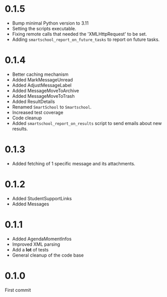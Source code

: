 # 0.1.5
* Bump minimal Python version to 3.11
* Setting the scripts executable.
* Fixing remote calls that needed the 'XMLHttpRequest' to be set.
* Adding `smartschool_report_on_future_tasks` to report on future tasks.

# 0.1.4
* Better caching mechanism
* Added MarkMessageUnread
* Added AdjustMessageLabel
* Added MessageMoveToArchive
* Added MessageMoveToTrash
* Added ResultDetails
* Renamed `SmartSchool` to `Smartschool`.
* Increased test coverage
* Code cleanup
* Added `smartschool_report_on_results` script to send emails about new results.

# 0.1.3
* Added fetching of 1 specific message and its attachments.

# 0.1.2
* Added StudentSupportLinks
* Added Messages

# 0.1.1
* Added AgendaMomentInfos
* Improved XML parsing
* Add a __lot__ of tests
* General cleanup of the code base

# 0.1.0
First commit
